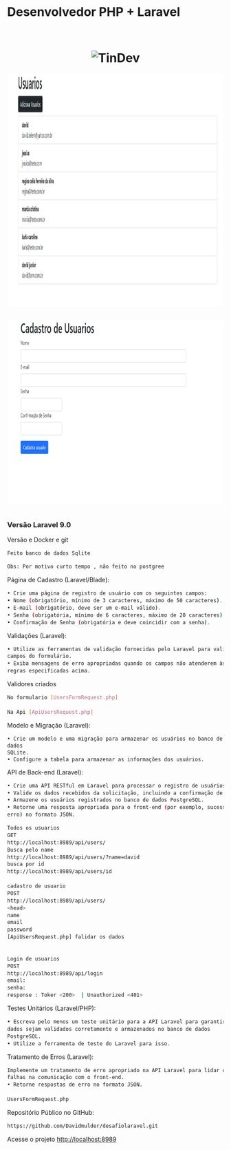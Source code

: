 
#  Desenvolvedor PHP + Laravel

<h1 align="center">
<br>
  <img src="https://avatars.githubusercontent.com/u/34238744?v=4" alt="TinDev" width="120">
<br>
</h1>
<img src="img/01.png" alt="mobile" align="center" height="542 px"><br><br>  

  <img src="img/02.png" alt="mobile" align="center" height="425"><br><br>

### Versão Laravel 9.0 
Versão e Docker e git
```sh
Feito banco de dados Sqlite 
```
```sh
Obs: Por motivo curto tempo , não feito no postgree
```


Página de Cadastro (Laravel/Blade):
```sh
• Crie uma página de registro de usuário com os seguintes campos:
• Nome (obrigatório, mínimo de 3 caracteres, máximo de 50 caracteres).
• E-mail (obrigatório, deve ser um e-mail válido).
• Senha (obrigatória, mínimo de 6 caracteres, máximo de 20 caracteres).
• Confirmação de Senha (obrigatória e deve coincidir com a senha).
```


Validações (Laravel):

```sh
• Utilize as ferramentas de validação fornecidas pelo Laravel para validar os
campos do formulário.
• Exiba mensagens de erro apropriadas quando os campos não atenderem às
regras especificadas acima.
```
Validores criados
```sh
No formulario [UsersFormRequest.php]

Na Api [ApiUsersRequest.php]
```


Modelo e Migração (Laravel):
```dosini
• Crie um modelo e uma migração para armazenar os usuários no banco de dados
SQLite.
• Configure a tabela para armazenar as informações dos usuários.
```


API de Back-end (Laravel):
```sh
• Crie uma API RESTful em Laravel para processar o registro de usuários.
• Valide os dados recebidos da solicitação, incluindo a confirmação de senha.
• Armazene os usuários registrados no banco de dados PostgreSQL.
• Retorne uma resposta apropriada para o front-end (por exemplo, sucesso ou
erro) no formato JSON.
```

```sh
Todos os usuarios
GET
http://localhost:8989/api/users/ 
Busca pelo name
http://localhost:8989/api/users/?name=david
busca por id 
http://localhost:8989/api/users/id

cadastro de usuario
POST
http://localhost:8989/api/users/
<head>
name
email
password
[ApiUsersRequest.php] falidar os dados


Login de usuarios
POST
http://localhost:8989/api/login
email: 
senha: 
response : Toker <200>  | Unauthorized <401>
```


Testes Unitários (Laravel/PHP):
```sh
• Escreva pelo menos um teste unitário para a API Laravel para garantir que os
dados sejam validados corretamente e armazenados no banco de dados
PostgreSQL.
• Utilize a ferramenta de teste do Laravel para isso.
```


Tratamento de Erros (Laravel):
```sh
Implemente um tratamento de erro apropriado na API Laravel para lidar com
falhas na comunicação com o front-end.
• Retorne respostas de erro no formato JSON.

UsersFormRequest.php
```


Repositório Público no GitHub:
```sh
https://github.com/Davidmulder/desafiolaravel.git
```


Acesse o projeto
[http://localhost:8989](http://localhost:8989)
